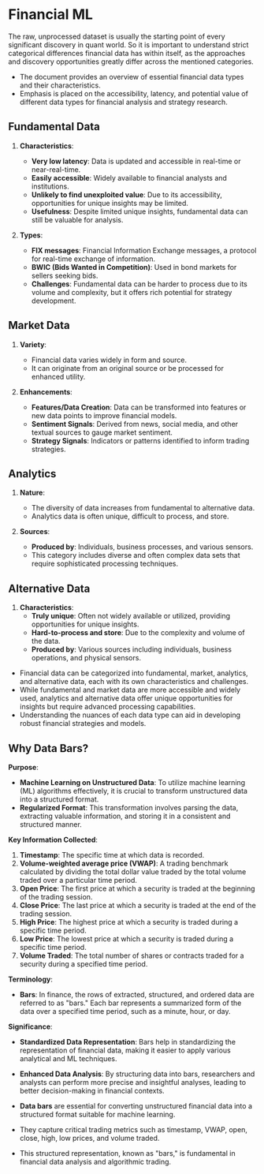 # Financial ML
The raw, unprocessed dataset is usually the starting point of every significant discovery in quant world. So it is important to understand strict categorical differences financial data has within itself, as the approaches and discovery opportunities greatly differ across the mentioned categories.
- The document provides an overview of essential financial data types and their characteristics.
- Emphasis is placed on the accessibility, latency, and potential value of different data types for financial analysis and strategy research.

## Fundamental Data
1. **Characteristics**:
   - **Very low latency**: Data is updated and accessible in real-time or near-real-time.
   - **Easily accessible**: Widely available to financial analysts and institutions.
   - **Unlikely to find unexploited value**: Due to its accessibility, opportunities for unique insights may be limited.
   - **Usefulness**: Despite limited unique insights, fundamental data can still be valuable for analysis.

2. **Types**:
   - **FIX messages**: Financial Information Exchange messages, a protocol for real-time exchange of information.
   - **BWIC (Bids Wanted in Competition)**: Used in bond markets for sellers seeking bids.
   - **Challenges**: Fundamental data can be harder to process due to its volume and complexity, but it offers rich potential for strategy development.

## Market Data
1. **Variety**:
   - Financial data varies widely in form and source.
   - It can originate from an original source or be processed for enhanced utility.

2. **Enhancements**:
   - **Features/Data Creation**: Data can be transformed into features or new data points to improve financial models.
   - **Sentiment Signals**: Derived from news, social media, and other textual sources to gauge market sentiment.
   - **Strategy Signals**: Indicators or patterns identified to inform trading strategies.

## Analytics
1. **Nature**:
   - The diversity of data increases from fundamental to alternative data.
   - Analytics data is often unique, difficult to process, and store.

2. **Sources**:
   - **Produced by**: Individuals, business processes, and various sensors.
   - This category includes diverse and often complex data sets that require sophisticated processing techniques.

## Alternative Data
1. **Characteristics**:
   - **Truly unique**: Often not widely available or utilized, providing opportunities for unique insights.
   - **Hard-to-process and store**: Due to the complexity and volume of the data.
   - **Produced by**: Various sources including individuals, business operations, and physical sensors.


- Financial data can be categorized into fundamental, market, analytics, and alternative data, each with its own characteristics and challenges.
- While fundamental and market data are more accessible and widely used, analytics and alternative data offer unique opportunities for insights but require advanced processing capabilities.
- Understanding the nuances of each data type can aid in developing robust financial strategies and models.




## Why Data Bars?

**Purpose**:
- **Machine Learning on Unstructured Data**: To utilize machine learning (ML) algorithms effectively, it is crucial to transform unstructured data into a structured format.
- **Regularized Format**: This transformation involves parsing the data, extracting valuable information, and storing it in a consistent and structured manner.

**Key Information Collected**:
1. **Timestamp**: The specific time at which data is recorded.
2. **Volume-weighted average price (VWAP)**: A trading benchmark calculated by dividing the total dollar value traded by the total volume traded over a particular time period.
3. **Open Price**: The first price at which a security is traded at the beginning of the trading session.
4. **Close Price**: The last price at which a security is traded at the end of the trading session.
5. **High Price**: The highest price at which a security is traded during a specific time period.
6. **Low Price**: The lowest price at which a security is traded during a specific time period.
7. **Volume Traded**: The total number of shares or contracts traded for a security during a specified time period.

**Terminology**:
- **Bars**: In finance, the rows of extracted, structured, and ordered data are referred to as "bars." Each bar represents a summarized form of the data over a specified time period, such as a minute, hour, or day.

**Significance**:
- **Standardized Data Representation**: Bars help in standardizing the representation of financial data, making it easier to apply various analytical and ML techniques.
- **Enhanced Data Analysis**: By structuring data into bars, researchers and analysts can perform more precise and insightful analyses, leading to better decision-making in financial contexts.

- **Data bars** are essential for converting unstructured financial data into a structured format suitable for machine learning.
- They capture critical trading metrics such as timestamp, VWAP, open, close, high, low prices, and volume traded.
- This structured representation, known as "bars," is fundamental in financial data analysis and algorithmic trading.
